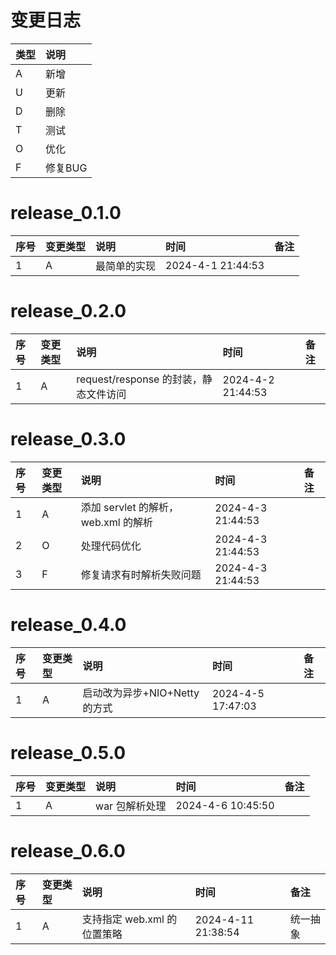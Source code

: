 # 变更日志

| 类型 | 说明 |
|:----|:----|
| A | 新增 |
| U | 更新 |
| D | 删除 |
| T | 测试 |
| O | 优化 |
| F | 修复BUG |

# release_0.1.0

| 序号 | 变更类型 | 说明     | 时间                | 备注 |
|:---|:---|:-------|:------------------|:--|
| 1 | A | 最简单的实现 | 2024-4-1 21:44:53 | |

# release_0.2.0

| 序号 | 变更类型 | 说明                          | 时间                | 备注 |
|:---|:---|:----------------------------|:------------------|:--|
| 1 | A | request/response 的封装，静态文件访问 | 2024-4-2 21:44:53 | |

# release_0.3.0

| 序号 | 变更类型 | 说明                          | 时间                | 备注 |
|:---|:-----|:----------------------------|:------------------|:--|
| 1  | A    | 添加 servlet 的解析， web.xml 的解析 | 2024-4-3 21:44:53 | |
| 2  | O    | 处理代码优化                      | 2024-4-3 21:44:53 | |
| 3  | F    | 修复请求有时解析失败问题                | 2024-4-3 21:44:53 | |

# release_0.4.0

| 序号 | 变更类型 | 说明                   | 时间                | 备注 |
|:---|:-----|:---------------------|:------------------|:--|
| 1  | A    | 启动改为异步+NIO+Netty 的方式 | 2024-4-5 17:47:03 | |

# release_0.5.0

| 序号 | 变更类型 | 说明        | 时间                | 备注 |
|:---|:-----|:----------|:------------------|:--|
| 1  | A    | war 包解析处理 | 2024-4-6 10:45:50 | |


# release_0.6.0

| 序号 | 变更类型 | 说明                 | 时间                 | 备注    |
|:---|:-----|:-------------------|:-------------------|:------|
| 1  | A    | 支持指定 web.xml 的位置策略 | 2024-4-11 21:38:54 | 统一抽象  |